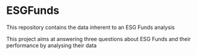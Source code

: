 # ESGFunds
This repository contains the data inherent to an ESG Funds analysis

This project aims at answering three questions about ESG Funds and their performance by analysing their data
